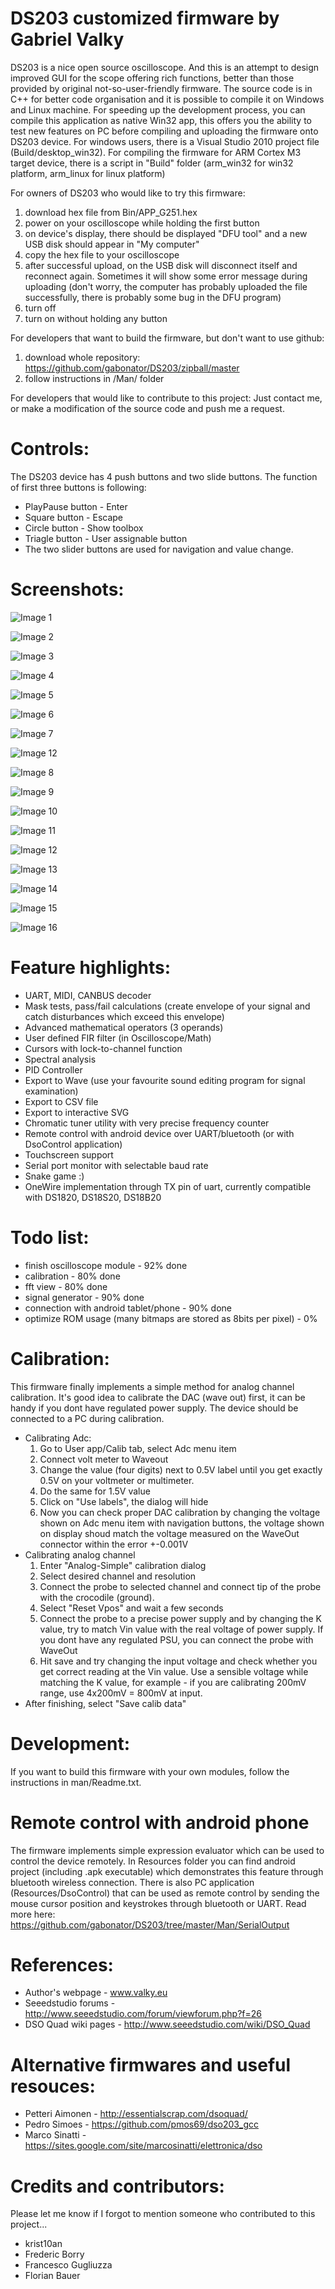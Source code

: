﻿DS203 customized firmware by Gabriel Valky
======================

DS203 is a nice open source oscilloscope. And this is an attempt to design improved GUI for the scope offering rich functions, better than those provided by original not-so-user-friendly firmware. The source code is in C++ for better code organisation and it is possible to compile it on Windows and Linux machine. For speeding up the development process, you can compile this application as native Win32 app, this offers you the ability to test new features on PC before compiling and uploading the firmware onto DS203 device. For windows users, there is a Visual Studio 2010 project file (Build/desktop_win32). For compiling the firmware for ARM Cortex M3 target device, there is a script in "Build" folder (arm_win32 for win32 platform, arm_linux for linux platform)

For owners of DS203 who would like to try this firmware:

1. download hex file from Bin/APP_G251.hex
2. power on your oscilloscope while holding the first button
3. on device's display, there should be displayed "DFU tool" and a new USB disk should appear in "My computer"
4. copy the hex file to your oscilloscope
5. after successful upload, on the USB disk will disconnect itself and reconnect again. Sometimes it will show some error message during uploading (don't worry, the computer has probably uploaded the file successfully, there is probably some bug in the DFU program) 
6. turn off
7. turn on without holding any button

For developers that want to build the firmware, but don't want to use github:

1. download whole repository: https://github.com/gabonator/DS203/zipball/master
2. follow instructions in /Man/ folder

For developers that would like to contribute to this project:
Just contact me, or make a modification of the source code and push me a request.

Controls:
======================
The DS203 device has 4 push buttons and two slide buttons. The function of first three buttons is following:

- PlayPause button - Enter
- Square button - Escape
- Circle button - Show toolbox
- Triagle button - User assignable button
- The two slider buttons are used for navigation and value change.

Screenshots:
======================
![Image 1](Man/Screenshot/uart_decoder_1.png)

![Image 2](Man/Screenshot/midi.png)

![Image 3](Man/Screenshot/cursor.png)
           
![Image 4](Man/Screenshot/waveman_meas.png)

![Image 5](Man/Screenshot/spectrum.png)

![Image 6](Man/Screenshot/about.png)

![Image 7](Man/Screenshot/calibration.png)

![Image 12](Man/Screenshot/envelope.png)

![Image 8](Man/Screenshot/svgexport.png)

![Image 9](Man/Screenshot/wave_export_ac.png)

![Image 10](Man/Screenshot/tuner.png)

![Image 11](Man/Screenshot/android.jpg)

![Image 12](Man/Screenshot/pid1.png)

![Image 13](Man/Screenshot/pid3.png)

![Image 14](Man/Screenshot/snake.png)

![Image 15](Man/Screenshot/sincinterpolator.png)

![Image 16](Man/Screenshot/onewire.jpg)

Feature highlights:
======================

- UART, MIDI, CANBUS decoder
- Mask tests, pass/fail calculations (create envelope of your signal and catch disturbances which exceed this envelope)
- Advanced mathematical operators (3 operands)
- User defined FIR filter (in Oscilloscope/Math)
- Cursors with lock-to-channel function
- Spectral analysis
- PID Controller
- Export to Wave (use your favourite sound editing program for signal examination)
- Export to CSV file
- Export to interactive SVG
- Chromatic tuner utility with very precise frequency counter
- Remote control with android device over UART/bluetooth (or with DsoControl application)
- Touchscreen support
- Serial port monitor with selectable baud rate
- Snake game :)
- OneWire implementation through TX pin of uart, currently compatible with DS1820, DS18S20, DS18B20

Todo list:
======================
- finish oscilloscope module - 92% done
- calibration - 80% done
- fft view - 80% done
- signal generator - 90% done
- connection with android tablet/phone - 90% done
- optimize ROM usage (many bitmaps are stored as 8bits per pixel) - 0%

Calibration:
======================

This firmware finally implements a simple method for analog channel calibration.  It's good idea to calibrate the DAC (wave out) first, it can be handy if you dont have regulated power supply. The device should be connected to a PC during calibration.
 - Calibrating Adc: 
   1. Go to User app/Calib tab, select Adc menu item
   2. Connect volt meter to Waveout
   3. Change the value (four digits) next to 0.5V label until you get exactly 0.5V on your voltmeter or multimeter.
   4. Do the same for 1.5V value
   5. Click on "Use labels", the dialog will hide
   6. Now you can check proper DAC calibration by changing the voltage shown on Adc menu item with navigation buttons, the voltage shown on display shoud match the voltage measured on the WaveOut connector within the error +-0.001V
 - Calibrating analog channel
   1. Enter "Analog-Simple" calibration dialog
   2. Select desired channel and resolution
   3. Connect the probe to selected channel and connect tip of the probe with the crocodile (ground).
   4. Select "Reset Vpos" and wait a few seconds
   5. Connect the probe to a precise power supply and by changing the K value, try to match Vin value with the real voltage of power supply. If you dont have any regulated PSU, you can connect the probe with WaveOut 
   6. Hit save and try changing the input voltage and check whether you get correct reading at the Vin value. Use a sensible voltage while matching the K value, for example - if you are calibrating 200mV range, use 4x200mV = 800mV at input.
 - After finishing, select "Save calib data"


Development:
======================

If you want to build this firmware with your own modules, follow the instructions in man/Readme.txt.


Remote control with android phone
======================

The firmware implements simple expression evaluator which can be used to control the device remotely. In Resources folder you can find android project (including .apk executable) which demonstrates this feature through bluetooth wireless connection. There is also PC application (Resources/DsoControl) that can be used as remote control by sending the mouse cursor position and keystrokes through bluetooth or UART.
Read more here: https://github.com/gabonator/DS203/tree/master/Man/SerialOutput


References:
======================

- Author's webpage - www.valky.eu
- Seeedstudio forums - http://www.seeedstudio.com/forum/viewforum.php?f=26
- DSO Quad wiki pages - http://www.seeedstudio.com/wiki/DSO_Quad

Alternative firmwares and useful resouces:
======================

 - Petteri Aimonen - http://essentialscrap.com/dsoquad/
 - Pedro Simoes - https://github.com/pmos69/dso203_gcc
 - Marco Sinatti - https://sites.google.com/site/marcosinatti/elettronica/dso

Credits and contributors:
======================
Please let me know if I forgot to mention someone who contributed to this project... 

 - krist10an
 - Frederic Borry
 - Francesco Gugliuzza
 - Florian Bauer

 